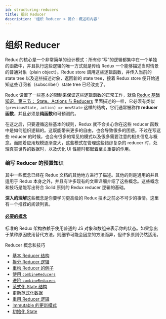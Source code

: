 ```yaml
---
id: structuring-reducers
title: 组织 Reducer
description: '组织 Reducer > 简介：概述和内容'
---
```


# 组织 Reducer

Redux 的核心是一个非常简单的设计模式：所有你“写”的逻辑都集中在一个单独的函数中，并且执行这些逻辑的唯一方式就是传给 Redux 一个能够描述当时情景的普通对象（plain object）。Redux store 调用这些逻辑函数，并传入当前的 state tree 以及这些描述对象，返回新的 state tree，接着 Redux store 便开始通知这些订阅者（subscriber）state tree 已经改变了。

Redux 设置了一些基本的限制来保证这些逻辑函数的正常工作，就像 [Redux 基础知识，第三节： State、Actions 与 Reducers](../../tutorials/fundamentals/part-3-state-actions-reducers.md) 里面描述的一样，它必须有类似 `(previousState, action) => newState` 这样的结构，它们通常被称作 **reducer 函数**，并且必须是**纯函数**和可预测的。

在这之后，只要遵循这些基本的规则，Redux 就不会关心你在这些 reducer 函数中是如何组织逻辑的。这既能带来更多的自由，也会导致很多的困惑。不过在写这些 reducer 的时候，也会有很多的常见的模式以及很多需要注意的相关信息与概念。而随着应用规模逐渐变大，这些模式在管理这些错综复杂的 reducer 时，处理真实世界的数据时，以及优化 UI 性能时都起着至关重要的作用。

### 编写 Reducer 的预置知识

其中一些概念已经在 Redux 文档的其他地方进行了描述。其他的则是通用的并且适用于 Redux 本身之外，并且有许多现有的文章详细介绍了这些概念。这些概念和技巧是能写出符合 Solid 原则的 Redux reducer 逻辑的基础。

**深入的理解**这些概念是你要学习更高级的 Redux 技术之前必不可少的事情。这里有一个推荐的阅读列表。

#### [必要的概念](PrerequisiteConcepts.md)

标准的 Redux 架构依赖于使用普通的 JS 对象和数组来表示你的状态。如果您出于某种原因使用替代方法，则细节可能会因您的方法而异，但许多原则仍然适用。

Reducer 概念和技巧

- [基本 Reducer 结构](BasicReducerStructure.md)
- [拆分 Reducer 逻辑](SplittingReducerLogic.md)
- [重构 Reducer 的例子](RefactoringReducersExample.md)
- [使用 `combineReducers`](UsingCombineReducers.md)
- [进阶 `combineReducers`](BeyondCombineReducers.md)
- [范式化 State 结构](NormalizingStateShape.md)
- [更新范式化数据](UpdatingNormalizedData.md)
- [重用 Reducer 逻辑](ReusingReducerLogic.md)
- [Immutable 的更新模式](ImmutableUpdatePatterns.md)
- [初始化 State](InitializingState.md)
